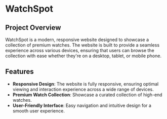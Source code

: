# WatchSpot

## Project Overview

WatchSpot is a modern, responsive website designed to showcase a collection of premium watches. The website is built to provide a seamless experience across various devices, ensuring that users can browse the collection with ease whether they're on a desktop, tablet, or mobile phone.

## Features

- **Responsive Design**: The website is fully responsive, ensuring optimal viewing and interaction experience across a wide range of devices.
- **Premium Watch Collection**: Showcase a curated collection of high-end watches.
- **User-Friendly Interface**: Easy navigation and intuitive design for a smooth user experience.
